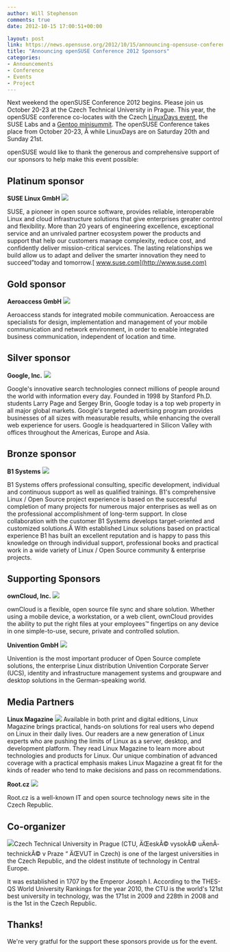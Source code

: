 ```yaml
---
author: Will Stephenson
comments: true
date: 2012-10-15 17:00:51+00:00

layout: post
link: https://news.opensuse.org/2012/10/15/announcing-opensuse-conference-2012-sponsors/
title: "Announcing openSUSE Conference 2012 Sponsors"
categories:
- Announcements
- Conference
- Events
- Project
---
```



Next weekend the openSUSE Conference 2012 begins. Please join us October 20-23 at the Czech Technical University in Prague. This year, the openSUSE conference co-locates with the Czech [LinuxDays event](http://linuxdays.cz/), the SUSE Labs and a [Gentoo minisummit](http://gentoo.org/). The openSUSE Conference takes place from October 20-23, Â while LinuxDays are on Saturday 20th and Sunday 21st.




openSUSE would like to thank the generous and comprehensive support of our sponsors to help make this event possible:





## Platinum sponsor


**SUSE Linux GmbH**
![](http://conference.opensuse.org/images/sponsors/sponsor_suse.png)






SUSE, a pioneer in open source software, provides reliable, interoperable Linux and cloud infrastructure solutions that give enterprises greater control and flexibility. More than 20 years of engineering excellence, exceptional service and an unrivaled partner ecosystem power the products and support that help our customers manage complexity, reduce cost, and confidently deliver mission-critical services. The lasting relationships we build allow us to adapt and deliver the smarter innovation they need to succeed”today and tomorrow.[ www.suse.com](http://www.suse.com)





## Gold sponsor


**Aeroaccess GmbH**
![](http://conference.opensuse.org/images/sponsors/sponsor_aeroaccess.png)





Aeroaccess stands for integrated mobile communication. Aeroaccess are specialists for design, implementation and management of your mobile communication and network environment, in order to enable integrated business communication, independent of location and time.


## Silver sponsor


**Google, Inc.**
![](http://conference.opensuse.org/images/sponsors/sponsor_google.png)





Google's innovative search technologies connect millions of people around the world with information every day. Founded in 1998 by Stanford Ph.D. students Larry Page and Sergey Brin, Google today is a top web property in all major global markets. Google's targeted advertising program provides businesses of all sizes with measurable results, while enhancing the overall web experience for users. Google is headquartered in Silicon Valley with offices throughout the Americas, Europe and Asia.


## Bronze sponsor


**B1 Systems**
![](http://conference.opensuse.org/images/sponsors/sponsor_b1-systems.png)





B1 Systems offers professional consulting, specific development, individual and continuous support as well as qualified trainings.
B1's comprehensive Linux / Open Source project experience is based on the successful completion of many projects for numerous major enterprises as well as on the professional accomplishment of long-term support. In close collaboration with the customer B1 Systems develops target-oriented and customized solutions.Â With established Linux solutions based on practical experience B1 has built an excellent reputation and is happy to pass this knowledge on through individual support, professional books and practical work in a wide variety of Linux / Open Source community & enterprise projects.


## Supporting Sponsors


**ownCloud, Inc.**
![](http://conference.opensuse.org/images/sponsors/sponsor_owncloud.jpg)





ownCloud is a flexible, open source file sync and share solution. Whether using a mobile device, a workstation, or a web client, ownCloud provides the ability to put the right files at your employees™ fingertips on any device in one simple-to-use, secure, private and controlled solution.

**Univention GmbH**
![](http://conference.opensuse.org/images/sponsors/sponsor_univention.png)





Univention is the most important producer of Open Source complete solutions, the enterprise Linux distribution Univention Corporate Server (UCS), identity and infrastructure management systems and groupware and desktop solutions in the German-speaking world.





## Media Partners


**Linux Magazine**
![](http://en.opensuse.org/images/1/12/LinuxInt-5_cm_100_black.jpg)
Available in both print and digital editions, Linux Magazine brings practical, hands-on solutions for real users who depend on Linux in their daily lives. Our readers are a new generation of Linux experts who are pushing the limits of Linux as a server, desktop, and development platform. They read Linux Magazine to learn more about technologies and products for Linux. Our unique combination of advanced coverage with a practical emphasis makes Linux Magazine a great fit for the kinds of reader who tend to make decisions and pass on recommendations.

**Root.cz**
![](http://conference.opensuse.org/images/sponsors/sponsor_rootcz.png)





Root.cz is a well-known IT and open source technology news site in the Czech Republic.



## Co-organizer



[![](http://conference.opensuse.org/images/sponsors/sponsor_cvut.jpg)](http://www.cvut.cz/)Czech Technical University in Prague (CTU, ÄŒeskÃ© vysokÃ© uÄenÃ­ technickÃ© v Praze “ ÄŒVUT in Czech) is one of the largest universities in the Czech Republic, and the oldest institute of technology in Central Europe.

It was established in 1707 by the Emperor Joseph I. According to the THES-QS World University Rankings for the year 2010, the CTU is the world's 121st best university in technology, was the 171st in 2009 and 228th in 2008 and is the 1st in the Czech Republic.


## Thanks!


We're very gratful for the support these sponsors provide us for the event.		
